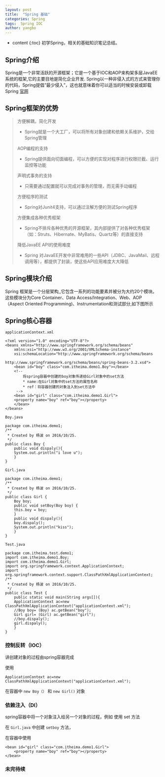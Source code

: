 ```yaml
---
layout: post
title:  "Spring 基础"
categories: Spring
tags:  Spring IOC
author: yangbo
---
```


* content
{:toc}
初学Spring，相关的基础知识笔记总结。




## Spring介绍

Spring是一个非常活跃的开源框架；它是一个基于IOC和AOP来构架多层JavaEE系统的框架,它的主要目地是简化企业开发.
  Spring以一种非侵入式的方式来管理你的代码，Spring提倡”最少侵入”，这也就意味着你可以适当的时候安装或卸载Spring
  [官网](http://www.springsource.org/)

## Spring框架的优势

> 方便解耦，简化开发
>
> * Spring就是一个大工厂，可以将所有对象创建和依赖关系维护，交给Spring管理
>
> AOP编程的支持
>
> * Spring提供面向切面编程，可以方便的实现对程序进行权限拦截、运行监控等功能
>
> 声明式事务的支持
>
 >* 只需要通过配置就可以完成对事务的管理，而无需手动编程
>
> 方便程序的测试
>
> * Spring对Junit4支持，可以通过注解方便的测试Spring程序
>
> 方便集成各种优秀框架
>
> * Spring不排斥各种优秀的开源框架，其内部提供了对各种优秀框架（如：Struts、Hibernate、MyBatis、Quartz等）的直接支持
>
> 降低JavaEE API的使用难度
>
> * Spring 对JavaEE开发中非常难用的一些API（JDBC、JavaMail、远程调用等），都提供了封装，使这些API应用难度大大降低


## Spring模块介绍

Spring 框架是一个分层架构,,它包含一系列的功能要素并被分为大约20个模块。这些模块分为Core Container、Data Access/Integration、Web、AOP（Aspect Oriented Programming)、Instrumentation和测试部分,如下图所示

## Spring核心容器

`applicationContext.xml`

	<?xml version="1.0" encoding="UTF-8"?>
	<beans xmlns="http://www.springframework.org/schema/beans"
		xmlns:xsi="http://www.w3.org/2001/XMLSchema-instance"
		xsi:schemaLocation="http://www.springframework.org/schema/beans
           				   http://www.springframework.org/schema/beans/spring-beans-3.2.xsd">
		<bean id="boy" class="com.itheima.demo1.Boy"></bean>
		<!--
			将spring容器中创建的boy对象传递给Girl对象中的set方法
		    * name:在Girl对象中的set方法的属性名称
		    * ref：将容器创建的对象注入到set方法中
		 -->
		<bean id="girl" class="com.itheima.demo1.Girl">
		<property name="boy" ref="boy"></property>
		</bean>
	</beans>

`Boy.java`

	package com.itheima.demo1;
	/**
	 * Created by 杨波 on 2016/10/25.
	 */
	public class Boy {
	    public void dispaly(){
		System.out.println("i love u");
	    }
	}

`Girl.java`

	package com.itheima.demo1;
	/**
	 * Created by 杨波 on 2016/10/25.
	 */
	public class Girl {
	    Boy boy;
	    public void setBoy(Boy boy) {
		this.boy = boy;
	    }
	    public void dispaly(){
		boy.dispaly();
		System.out.println("kiss");
	    }
	}

`Test.java`

	package com.itheima.test.demo1;
	import com.itheima.demo1.Boy;
	import com.itheima.demo1.Girl;
	import org.springframework.context.ApplicationContext;
	import org.springframework.context.support.ClassPathXmlApplicationContext;
	/**
	 * Created by 杨波 on 2016/10/25.
	 */
	public class Test {
	    public static void main(String args[]){
		ApplicationContext ac=new ClassPathXmlApplicationContext("applicationContext.xml");
		//Boy boy= (Boy) ac.getBean("boy");
		Girl girl= (Girl) ac.getBean("girl");
		//boy.dispaly();
		girl.dispaly();
	    }
	}

### 控制反转（IOC）
讲创建对象的过程由spring容器完成

使用 
```
ApplicationContext ac=new ClassPathXmlApplicationContext("applicationContext.xml");
```
在容器中 `new Boy（）`  和 `new Girl()` 对象

### 依赖注入（DI）
spring容器中将一个对象注入给另一个对象的过程，例如 使用 set 方法

在 `Girl.java` 中创建 `setboy` 方法，

在容器中使用  

	<bean id="girl" class="com.itheima.demo1.Girl">
		<property name="boy" ref="boy"></property>
	</bean>
### 未完待续